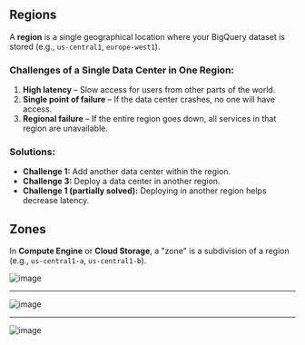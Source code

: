 ## Regions
A **region** is a single geographical location where your BigQuery dataset is stored (e.g., `us-central1`, `europe-west1`).

### Challenges of a Single Data Center in One Region:
1. **High latency** – Slow access for users from other parts of the world.
2. **Single point of failure** – If the data center crashes, no one will have access.
3. **Regional failure** – If the entire region goes down, all services in that region are unavailable.

### Solutions:
- **Challenge 1:** Add another data center within the region.
- **Challenge 3:** Deploy a data center in another region.
- **Challenge 1 (partially solved):** Deploying in another region helps decrease latency.

## Zones
In **Compute Engine** or **Cloud Storage**, a "zone" is a subdivision of a region (e.g., `us-central1-a`, `us-central1-b`).

![image](https://github.com/user-attachments/assets/2500a1f3-0308-4451-b93e-322acb40c798)

---

![image](https://github.com/user-attachments/assets/5358044a-de3d-4d0b-be14-e1b999dc92d6)

---

![image](https://github.com/user-attachments/assets/f7811314-fac9-40c6-80a5-9692b70767e4)
